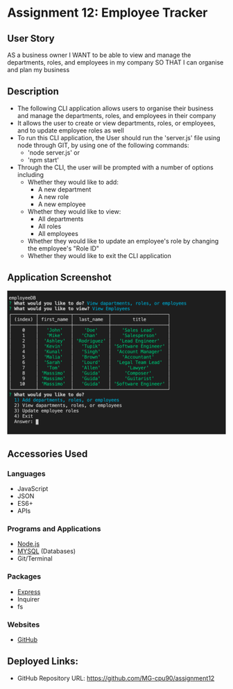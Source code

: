 # Assignment 12: Employee Tracker

## User Story
AS a business owner
I WANT to be able to view and manage the departments, roles, and employees in my company
SO THAT I can organise and plan my business

## Description
* The following CLI application allows users to organise their business and manage the departments, roles, and employees in their company
* It allows the user to create or view departments, roles, or employees, and to update employee roles as well
* To run this CLI application, the User should run the 'server.js' file using node through GIT, by using one of the following commands: 
    * 'node server.js' or
    * 'npm start'
* Through the CLI, the user will be prompted with a number of options including
    * Whether they would like to add:
        * A new department
        * A new role
        * A new employee
    * Whether they would like to view:
        * All departments
        * All roles
        * All employees
    * Whether they would like to update an employee's role by changing the employee's "Role ID"
    * Whether they would like to exit the CLI application

## Application Screenshot

![alt text](./Assets/employee_tracker.png "Assignment 12 Screen Shot")

## Accessories Used
### Languages
* JavaScript
* JSON
* ES6+
* APIs

### Programs and Applications
* [Node.js](https://nodejs.org/en/)
* [MYSQL](https://www.mysql.com/) (Databases)
* Git/Terminal

### Packages
* [Express](https://expressjs.com/)
* Inquirer
* fs

### Websites
* [GitHub](https://github.com/)

## Deployed Links:
* GitHub Repository URL: https://github.com/MG-cpu90/assignment12